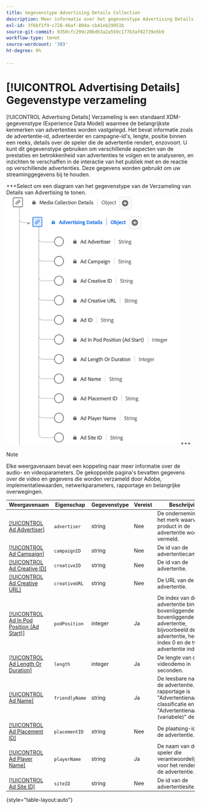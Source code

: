 ```yaml
---
title: Gegevenstype Advertising Details Collection
description: Meer informatie over het gegevenstype Advertising Details Collection Experience Data Model (XDM).
exl-id: 3f6bf1f9-c728-46af-804a-cb41eb29951b
source-git-commit: 9350cfc299c20bd63a2a559c177b3af02739e5b9
workflow-type: tm+mt
source-wordcount: '303'
ht-degree: 0%

---
```


# [!UICONTROL Advertising Details] Gegevenstype verzameling

[!UICONTROL Advertising Details] Verzameling is een standaard XDM-gegevenstype (Experience Data Model) waarmee de belangrijkste kenmerken van advertenties worden vastgelegd. Het bevat informatie zoals de advertentie-id, adverteerder en campagne-id&#39;s, lengte, positie binnen een reeks, details over de speler die de advertentie rendert, enzovoort. U kunt dit gegevenstype gebruiken om verschillende aspecten van de prestaties en betrokkenheid van advertenties te volgen en te analyseren, en inzichten te verschaffen in de interactie van het publiek met en de reactie op verschillende advertenties. Deze gegevens worden gebruikt om uw streaminggegevens bij te houden.

+++Select om een diagram van het gegevenstype van de Verzameling van Details van Advertising te tonen.
![ A diagram van het gegevenstype van de Inzameling van de Details van Advertising.](../images/data-types/advertising-details-collection.png)
+++

>[!NOTE]
>
>Elke weergavenaam bevat een koppeling naar meer informatie over de audio- en videoparameters. De gekoppelde pagina&#39;s bevatten gegevens over de video en gegevens die worden verzameld door Adobe, implementatiewaarden, netwerkparameters, rapportage en belangrijke overwegingen.

| Weergavenaam | Eigenschap | Gegevenstype | Vereist | Beschrijving |
|-----------------------------------------------------------------------------------------------------------------------------------------------------------------|-----------------|-----------|----------|-----------------------------------------------------------------------------------------------------------------------|
| [[!UICONTROL Ad Advertiser]](https://experienceleague.adobe.com/docs/media-analytics/using/implementation/variables/ad-parameters.html?lang=nl-NL#advertiser) | `advertiser` | string | Nee | De onderneming of het merk waarvan het product in de advertentie wordt vermeld. |
| [[!UICONTROL Ad Campaign]](https://experienceleague.adobe.com/docs/media-analytics/using/implementation/variables/ad-parameters.html?lang=nl-NL#campaign-id) | `campaignID` | string | Nee | De id van de advertentiecampagne. |
| [[!UICONTROL Ad Creative ID]](https://experienceleague.adobe.com/docs/media-analytics/using/implementation/variables/ad-parameters.html?lang=nl-NL#creative-id) | `creativeID` | string | Nee | De id van de advertentie. |
| [[!UICONTROL Ad Creative URL]](https://experienceleague.adobe.com/docs/media-analytics/using/implementation/variables/ad-parameters.html?lang=nl-NL#creative-url) | `creativeURL` | string | Nee | De URL van de advertentie. |
| [[!UICONTROL Ad In Pod Position (Ad Start)]](https://experienceleague.adobe.com/docs/media-analytics/using/implementation/variables/ad-parameters.html?lang=nl-NL#ad-start) | `podPosition` | integer | Ja | De index van de advertentie binnen de bovenliggende en bovenliggende advertentie, bijvoorbeeld de eerste advertentie, heeft index 0 en de tweede advertentie index 1. |
| [[!UICONTROL Ad Length Or Duration]](https://experienceleague.adobe.com/docs/media-analytics/using/implementation/variables/ad-parameters.html?lang=nl-NL#ad-length) | `length` | integer | Ja | De lengte van de videodemo in seconden. |
| [[!UICONTROL Ad Name]](https://experienceleague.adobe.com/docs/media-analytics/using/implementation/variables/ad-parameters.html?lang=nl-NL#ad-name) | `friendlyName` | string | Ja | De leesbare naam van de advertentie. Bij de rapportage is &quot;Advertentienaam&quot; de classificatie en &quot;Advertentienaam (variabele)&quot; de eVar. |
| [[!UICONTROL Ad Placement ID]](https://experienceleague.adobe.com/docs/media-analytics/using/implementation/variables/ad-parameters.html?lang=nl-NL#placement-id) | `placementID` | string | Nee | De plaatsing-id van de advertentie. |
| [[!UICONTROL Ad Player Name]](https://experienceleague.adobe.com/docs/media-analytics/using/implementation/variables/ad-parameters.html?lang=nl-NL#ad-player-name) | `playerName` | string | Ja | De naam van de speler die verantwoordelijk is voor het renderen van de advertentie. |
| [[!UICONTROL Ad Site ID]](https://experienceleague.adobe.com/docs/media-analytics/using/implementation/variables/ad-parameters.html?lang=nl-NL#site-id) | `siteID` | string | Nee | De id van de advertentiesite. |

{style="table-layout:auto"}
